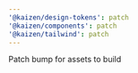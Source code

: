 ```yaml
---
'@kaizen/design-tokens': patch
'@kaizen/components': patch
'@kaizen/tailwind': patch
---
```


Patch bump for assets to build
